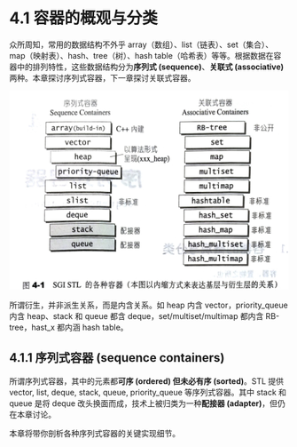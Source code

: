 # 4.1 容器的概观与分类

众所周知，常用的数据结构不外乎 array（数组）、list（链表）、set（集合）、map（映射表）、hash、tree（树）、hash table（哈希表）等等。根据数据在容器中的排列特性，这些数据结构分为**序列式 (sequence)**、**关联式 (associative)** 两种。本章探讨序列式容器，下一章探讨关联式容器。

![](../img/1680176093621.jpg)

所谓衍生，并非派生关系，而是内含关系。如 heap 内含 vector，priority_queue 内含 heap、stack 和 queue 都含 deque，set/multiset/multimap 都内含 RB-tree，hast_x 都内涵 hash table。

## 4.1.1 序列式容器 (sequence containers)

所谓序列式容器，其中的元素都**可序 (ordered) **但未必**有序 (sorted)**。STL 提供 vector, list, deque, stack, queue, priority_queue 等序列式容器。其中 stack 和 queue 是将 deque 改头换面而成，技术上被归类为一种**配接器 (adapter)**，但仍在本章讨论。

本章将带你剖析各种序列式容器的关键实现细节。